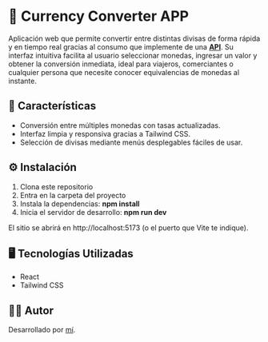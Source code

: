 # 💸 Currency Converter APP

Aplicación web que permite convertir entre distintas divisas de forma rápida y en tiempo real gracias al consumo que implemente de una **[API](https://www.exchangerate-api.com/)**. Su interfaz intuitiva facilita al usuario seleccionar monedas, ingresar un valor y obtener la conversión inmediata, ideal para viajeros, comerciantes o cualquier persona que necesite conocer equivalencias de monedas al instante.

## 🚀 Características

- Conversión entre múltiples monedas con tasas actualizadas.
- Interfaz limpia y responsiva gracias a Tailwind CSS.
- Selección de divisas mediante menús desplegables fáciles de usar.

## ⚙️ Instalación

1. Clona este repositorio
2. Entra en la carpeta del proyecto
3. Instala la dependencias: **npm install**
4. Inicia el servidor de desarrollo: **npm run dev**

El sitio se abrirá en http://localhost:5173
(o el puerto que Vite te indique).

## 🖥️ Tecnologías Utilizadas

- React
- Tailwind CSS

## 👨‍💻 Autor

Desarrollado por [mí](https://github.com/FerDeveloperJS).
